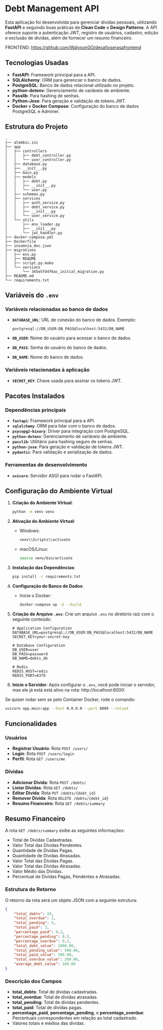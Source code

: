 # Debt Management API

Esta aplicação foi desenvolvida para gerenciar dívidas pessoais, utilizando **FastAPI** e seguindo boas práticas de **Clean Code** e **Design Patterns**. A API oferece suporte a autenticação JWT, registro de usuários, cadastro, edição e exclusão de dívidas, além de fornecer um resumo financeiro.

FRONTEND: https://github.com/WalysonGO/desafioserasafrontend

## Tecnologias Usadas

- **FastAPI**: Framework principal para a API.
- **SQLAlchemy**: ORM para gerenciar o banco de dados.
- **PostgreSQL**: Banco de dados relacional utilizado no projeto.
- **python-dotenv**: Gerenciamento de variáveis de ambiente.
- **Passlib**: Para hashing de senhas.
- **Python-Jose**: Para geração e validação de tokens JWT.
- **Docker** e **Docker Compose**: Configuração do banco de dados PostgreSQL e Adminer.

## Estrutura do Projeto

```
.
├── alembic.ini
├── app
│   ├── controllers
│   │   ├── debt_controller.py
│   │   └── user_controller.py
│   ├── database.py
│   ├── __init__.py
│   ├── main.py
│   ├── models
│   │   ├── debt.py
│   │   ├── __init__.py
│   │   └── user.py
│   ├── schemas.py
│   ├── services
│   │   ├── auth_service.py
│   │   ├── debt_service.py
│   │   ├── __init__.py
│   │   └── user_service.py
│   └── utils
│       ├── env_loader.py
│       ├── __init__.py
│       └── jwt_handler.py
├── docker-compose.yml
├── Dockerfile
├── insomnia_doc.json
├── migrations
│   ├── env.py
│   ├── README
│   ├── script.py.mako
│   └── versions
│       └── 345e5fd4f6ac_initial_migration.py
├── README.md
└── requirements.txt

```

## Variáveis do `.env`

### Variáveis relacionadas ao banco de dados

- **`DATABASE_URL`**: URL de conexão do banco de dados. Exemplo:
  ```
  postgresql://DB_USER:DB_PASS@localhost:5432/DB_NAME
  ```

- **`DB_USER`**: Nome do usuário para acessar o banco de dados.
- **`DB_PASS`**: Senha do usuário do banco de dados.
- **`DB_NAME`**: Nome do banco de dados.

### Variáveis relacionadas à aplicação

- **`SECRET_KEY`**: Chave usada para assinar os tokens JWT.

## Pacotes Instalados

### Dependências principais

- **`fastapi`**: Framework principal para a API.
- **`sqlalchemy`**: ORM para lidar com o banco de dados.
- **`psycopg2-binary`**: Driver para integração com PostgreSQL.
- **`python-dotenv`**: Gerenciamento de variáveis de ambiente.
- **`passlib`**: Utilitário para hashing seguro de senhas.
- **`python-jose`**: Para geração e validação de tokens JWT.
- **`pydantic`**: Para validação e serialização de dados.

### Ferramentas de desenvolvimento

- **`uvicorn`**: Servidor ASGI para rodar o FastAPI.

## Configuração do Ambiente Virtual

1. **Criação do Ambiente Virtual**:
   ```bash
   python -m venv venv
   ```

2. **Ativação do Ambiente Virtual**:
   - Windows:
     ```bash
     venv\\Scripts\\activate
     ```
   - macOS/Linux:
     ```bash
     source venv/bin/activate
     ```

3. **Instalação das Dependências**:
   ```bash
   pip install -r requirements.txt
   ```

4. **Configuração do Banco de Dados**:
   - Inicie o Docker:
     ```bash
     docker-compose up -d --build
     ```

5. **Criação do Arquivo `.env`**:
   Crie um arquivo `.env` no diretório raiz com o seguinte conteúdo:
   ```dotenv
   # Application Configuration
   DATABASE_URL=postgresql://DB_USER:DB_PASS@localhost:5432/DB_NAME
   SECRET_KEY=your-secret-key

   # Database Configuration
   DB_USER=user
   DB_PASS=password
   DB_NAME=debts_db

   # Redis
   REDIS_HOST=redis
   REDIS_PORT=6379
   ```

6. **Inicie o Servidor**:
Após configurar o `.env`, você pode iniciar o servidor, mas ele já está está ativo na rota: http://localhost:8000:

Se quiser rodar sem se pelo Container Docker, rode o comando:
```bash
uvicorn app.main:app --host 0.0.0.0 --port 8009 --reload
```

## Funcionalidades

### Usuários

- **Registrar Usuário**: Rota `POST /users/`
- **Login**: Rota `POST /users/login`
- **Perfil**: Rota `GET /users/me`

### Dívidas

- **Adicionar Dívida**: Rota `POST /debts/`
- **Listar Dívidas**: Rota `GET /debts/`
- **Editar Dívida**: Rota `PUT /debts/{debt_id}`
- **Remover Dívida**: Rota `DELETE /debts/{debt_id}`
- **Resumo Financeiro**: Rota `GET /debts/summary`

## Resumo Financeiro

A rota `GET /debts/summary` exibe as seguintes informações:

- Total de Dívidas Cadastradas.
- Valor Total das Dívidas Pendentes.
- Quantidade de Dívidas Pagas.
- Quantidade de Dívidas Atrasadas.
- Valor Total das Dívidas Pagas.
- Valor Total das Dívidas Atrasadas.
- Valor Médio das Dívidas.
- Percentual de Dívidas Pagas, Pendentes e Atrasadas.

### Estrutura do Retorno

O retorno da rota será um objeto JSON com a seguinte estrutura:

```json
{
    "total_debts": 10,
    "total_overdue": 2,
    "total_pending": 5,
    "total_paid": 3,
    "percentage_paid": 0.3,
    "percentage_pending": 0.5,
    "percentage_overdue": 0.2,
    "total_debt_value": 1000.00,
    "total_pending_value": 500.00,
    "total_paid_value": 300.00,
    "total_overdue_value": 200.00,
    "average_debt_value": 100.00
}
```

### Descrição dos Campos

- **total_debts**: Total de dívidas cadastradas.
- **total_overdue**: Total de dívidas atrasadas.
- **total_pending**: Total de dívidas pendentes.
- **total_paid**: Total de dívidas pagas.
- **percentage_paid**, **percentage_pending**, e **percentage_overdue**: Percentuais correspondentes em relação ao total cadastrado.
- Valores totais e médios das dívidas.

